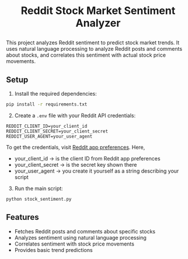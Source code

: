 # <p align = 'center'>Reddit Stock Market Sentiment Analyzer</p>

This project analyzes Reddit sentiment to predict stock market trends. It uses natural language processing to analyze Reddit posts and comments about stocks, and correlates this sentiment with actual stock price movements.

## Setup

1. Install the required dependencies:
```bash
pip install -r requirements.txt
```

2. Create a `.env` file with your Reddit API credentials:
```
REDDIT_CLIENT_ID=your_client_id
REDDIT_CLIENT_SECRET=your_client_secret
REDDIT_USER_AGENT=your_user_agent
```
To get the credentials, visit <a href = 'https://www.reddit.com/prefs/apps/'>Reddit app preferences</a>. Here,
* your_client_id → is the client ID from Reddit app preferences
* your_client_secret → is the secret key shown there
* your_user_agent → you create it yourself as a string describing your script

3. Run the main script:
```bash
python stock_sentiment.py
```

## Features

- Fetches Reddit posts and comments about specific stocks
- Analyzes sentiment using natural language processing
- Correlates sentiment with stock price movements
- Provides basic trend predictions
